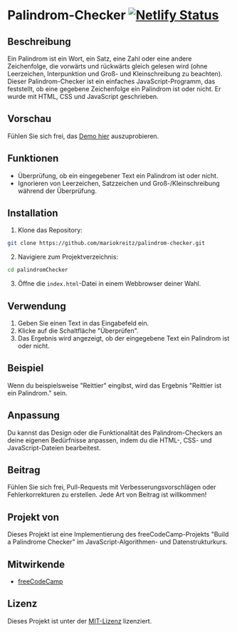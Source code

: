 # Palindrom-Checker [![Netlify Status](https://api.netlify.com/api/v1/badges/e23c6c3b-b330-4fdf-8dd8-4b49212e7459/deploy-status)](https://app.netlify.com/sites/palindrom-pruefer/deploys)

## Beschreibung

Ein Palindrom ist ein Wort, ein Satz, eine Zahl oder eine andere Zeichenfolge, die vorwärts und rückwärts gleich gelesen wird (ohne Leerzeichen, Interpunktion und Groß- und Kleinschreibung zu beachten). Dieser Palindrom-Checker ist ein einfaches JavaScript-Programm, das feststellt, ob eine gegebene Zeichenfolge ein Palindrom ist oder nicht. Er wurde mit HTML, CSS und JavaScript geschrieben.

## Vorschau

Fühlen Sie sich frei, das [Demo hier](https://codepen.io/mariokreitz/pen/ExJgzrX) auszuprobieren.

## Funktionen

- Überprüfung, ob ein eingegebener Text ein Palindrom ist oder nicht.
- Ignorieren von Leerzeichen, Satzzeichen und Groß-/Kleinschreibung während der Überprüfung.

## Installation

1. Klone das Repository:

```bash
git clone https://github.com/mariokreitz/palindrom-checker.git
```

2. Navigiere zum Projektverzeichnis:

```bash
cd palindromChecker
```

3. Öffne die `index.html`-Datei in einem Webbrowser deiner Wahl.

## Verwendung

1. Geben Sie einen Text in das Eingabefeld ein.
2. Klicke auf die Schaltfläche "Überprüfen".
3. Das Ergebnis wird angezeigt, ob der eingegebene Text ein Palindrom ist oder nicht.

## Beispiel

Wenn du beispielsweise "Reittier" eingibst, wird das Ergebnis "Reittier ist ein Palindrom." sein.

## Anpassung

Du kannst das Design oder die Funktionalität des Palindrom-Checkers an deine eigenen Bedürfnisse anpassen, indem du die HTML-, CSS- und JavaScript-Dateien bearbeitest.

## Beitrag

Fühlen Sie sich frei, Pull-Requests mit Verbesserungsvorschlägen oder Fehlerkorrekturen zu erstellen. Jede Art von Beitrag ist willkommen!

## Projekt von

Dieses Projekt ist eine Implementierung des freeCodeCamp-Projekts "Build a Palindrome Checker" im JavaScript-Algorithmen- und Datenstrukturkurs.

## Mitwirkende

- [freeCodeCamp](https://github.com/freeCodeCamp)

## Lizenz

Dieses Projekt ist unter der [MIT-Lizenz](https://github.com/mariokreitz/palindromChecker?tab=MIT-1-ov-file) lizenziert.
